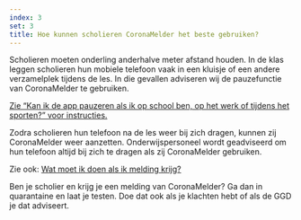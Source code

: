 ```yaml
---
index: 3
set: 3
title: Hoe kunnen scholieren CoronaMelder het beste gebruiken?
---
```

Scholieren moeten onderling anderhalve meter afstand houden. In de klas leggen scholieren hun mobiele telefoon vaak in een kluisje of een andere verzamelplek tijdens de les. In die gevallen adviseren wij de pauzefunctie van CoronaMelder te gebruiken.

<a href="/nl/faq/24-kan-ik-de-app-pauzeren/">Zie “Kan ik de app pauzeren als ik op school ben, op het werk of tijdens het sporten?” voor instructies.</a>

Zodra scholieren hun telefoon na de les weer bij zich dragen, kunnen zij CoronaMelder weer aanzetten. Onderwijspersoneel wordt geadviseerd om hun telefoon altijd bij zich te dragen als zij CoronaMelder gebruiken.

Zie ook: [Wat moet ik doen als ik melding krijg?](/nl/faq/3-wat-als/)

Ben je scholier en krijg je een melding van CoronaMelder? Ga dan in quarantaine en laat je testen. Doe dat ook als je klachten hebt of als de GGD je dat adviseert.
